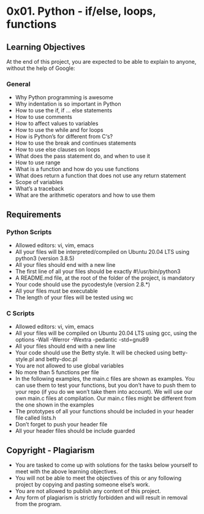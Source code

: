 # 0x01. Python - if/else, loops, functions
## Learning Objectives

At the end of this project, you are expected to be able to explain to anyone, without the help of Google:

### General

   - Why Python programming is awesome
   - Why indentation is so important in Python
   - How to use the if, if ... else statements
   - How to use comments
   - How to affect values to variables
   - How to use the while and for loops
   - How is Python’s for different from C‘s?
   - How to use the break and continues statements
   - How to use else clauses on loops
   - What does the pass statement do, and when to use it
   - How to use range
   - What is a function and how do you use functions
   - What does return a function that does not use any return statement
   - Scope of variables
   - What’s a traceback
   - What are the arithmetic operators and how to use them

## Requirements

### Python Scripts

   - Allowed editors: vi, vim, emacs
   - All your files will be interpreted/compiled on Ubuntu 20.04 LTS using python3 (version 3.8.5)
   - All your files should end with a new line
   - The first line of all your files should be exactly #!/usr/bin/python3
   - A README.md file, at the root of the folder of the project, is mandatory
   - Your code should use the pycodestyle (version 2.8.*)
   - All your files must be executable
   - The length of your files will be tested using wc

### C Scripts

   - Allowed editors: vi, vim, emacs
   - All your files will be compiled on Ubuntu 20.04 LTS using gcc, using the options -Wall -Werror -Wextra -pedantic -std=gnu89
   - All your files should end with a new line
   - Your code should use the Betty style. It will be checked using betty-style.pl and betty-doc.pl
   - You are not allowed to use global variables
   - No more than 5 functions per file
   - In the following examples, the main.c files are shown as examples. You can use them to test your functions, but you don’t have to push them to your repo (if you do we won’t take them into account). We will use our own main.c files at compilation. Our main.c files might be different from the one shown in the examples
   - The prototypes of all your functions should be included in your header file called lists.h
   - Don’t forget to push your header file
   - All your header files should be include guarded

## Copyright - Plagiarism

   - You are tasked to come up with solutions for the tasks below yourself to meet with the above learning objectives.
   - You will not be able to meet the objectives of this or any following project by copying and pasting someone else’s work.
   - You are not allowed to publish any content of this project.
   - Any form of plagiarism is strictly forbidden and will result in removal from the program.

